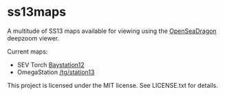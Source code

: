# ss13maps

A multitude of SS13 maps available for viewing using the [OpenSeaDragon](https://openseadragon.github.io) deepzoom viewer. 

Current maps:
 - SEV Torch [Baystation12](https://github.com/Baystation12/Baystation12)
 - OmegaStation [/tg/station13](https://github.com/tgstation/tgstation)

This project is licensed under the MIT license. See LICENSE.txt for details.